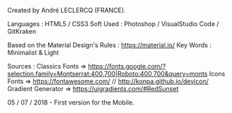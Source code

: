 Created by André LECLERCQ (FRANCE).

Languages : HTML5 / CSS3
Soft Used : Photoshop / VisualStudio Code / GitKraken

Based on the Material Design's Rules : https://material.io/
Key Words : Minimalist & Light

Sources : 
Classics Fonts => https://fonts.google.com/?selection.family=Montserrat:400,700|Roboto:400,700&query=monts
Icons Fonts => https://fontawesome.com/ // http://konpa.github.io/devicon/
Gradient Generator => https://uigradients.com/#RedSunset


05 / 07 / 2018 - First version for the Mobile.

